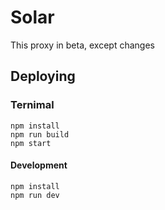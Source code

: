# Solar
This proxy in beta, except changes 
## Deploying 

### Ternimal

``` 
npm install
npm run build
npm start
 ```
 #### Development
 ```
npm install
npm run dev
 ```
